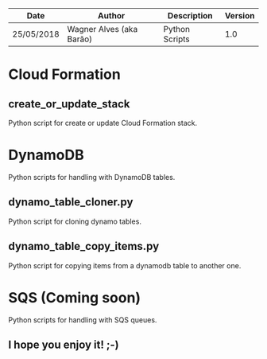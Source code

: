 | Date | Author | Description | Version |
| --- | --- | --- | --- |
| 25/05/2018 | Wagner Alves (aka Barão) | Python Scripts | 1.0 | 

# Cloud Formation

## create_or_update_stack
Python script for create or update Cloud Formation stack.


# DynamoDB
Python scripts for handling with DynamoDB tables.

## dynamo_table_cloner.py
Python script for cloning dynamo tables.

## dynamo_table_copy_items.py
Python script for copying items from a dynamodb table to another one.


# SQS (Coming soon)
Python scripts for handling with SQS queues.


## I hope you enjoy it!  ;-)